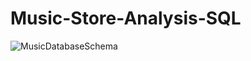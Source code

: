 # Music-Store-Analysis-SQL

![MusicDatabaseSchema](https://github.com/Gauravyelane/Music-Store-Analysis-SQL/assets/152688347/61ed442b-f4d6-4bbb-9bd7-5f531fa00459)
